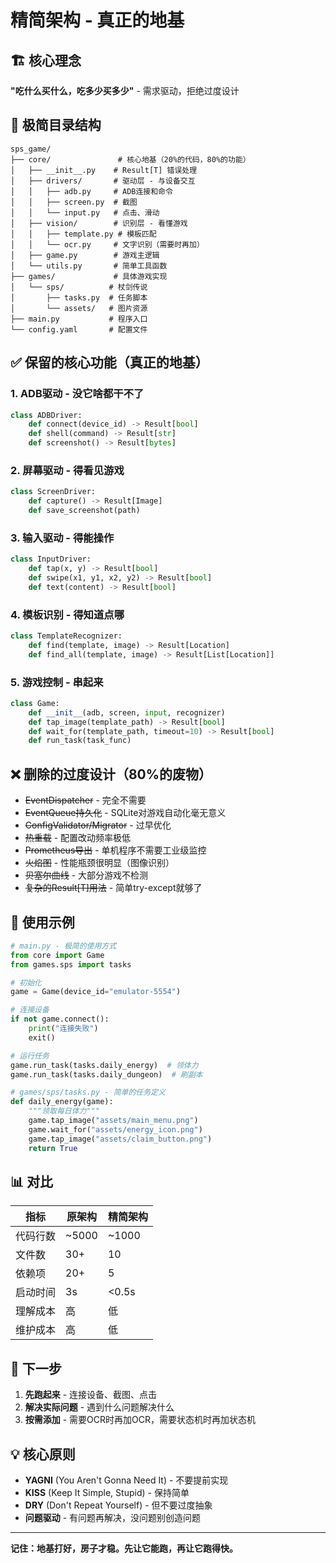 # 精简架构 - 真正的地基

## 🏗️ 核心理念

**"吃什么买什么，吃多少买多少"** - 需求驱动，拒绝过度设计

## 📁 极简目录结构

```
sps_game/
├── core/               # 核心地基（20%的代码，80%的功能）
│   ├── __init__.py    # Result[T] 错误处理
│   ├── drivers/       # 驱动层 - 与设备交互
│   │   ├── adb.py     # ADB连接和命令
│   │   ├── screen.py  # 截图
│   │   └── input.py   # 点击、滑动
│   ├── vision/        # 识别层 - 看懂游戏
│   │   ├── template.py # 模板匹配
│   │   └── ocr.py     # 文字识别（需要时再加）
│   ├── game.py        # 游戏主逻辑
│   └── utils.py       # 简单工具函数
├── games/             # 具体游戏实现
│   └── sps/          # 杖剑传说
│       ├── tasks.py  # 任务脚本
│       └── assets/   # 图片资源
├── main.py           # 程序入口
└── config.yaml       # 配置文件
```

## ✅ 保留的核心功能（真正的地基）

### 1. **ADB驱动** - 没它啥都干不了
```python
class ADBDriver:
    def connect(device_id) -> Result[bool]
    def shell(command) -> Result[str]
    def screenshot() -> Result[bytes]
```

### 2. **屏幕驱动** - 得看见游戏
```python
class ScreenDriver:
    def capture() -> Result[Image]
    def save_screenshot(path)
```

### 3. **输入驱动** - 得能操作
```python
class InputDriver:
    def tap(x, y) -> Result[bool]
    def swipe(x1, y1, x2, y2) -> Result[bool]
    def text(content) -> Result[bool]
```

### 4. **模板识别** - 得知道点哪
```python
class TemplateRecognizer:
    def find(template, image) -> Result[Location]
    def find_all(template, image) -> Result[List[Location]]
```

### 5. **游戏控制** - 串起来
```python
class Game:
    def __init__(adb, screen, input, recognizer)
    def tap_image(template_path) -> Result[bool]
    def wait_for(template_path, timeout=10) -> Result[bool]
    def run_task(task_func)
```

## ❌ 删除的过度设计（80%的废物）

- ~~EventDispatcher~~ - 完全不需要
- ~~EventQueue持久化~~ - SQLite对游戏自动化毫无意义
- ~~ConfigValidator/Migrator~~ - 过早优化
- ~~热重载~~ - 配置改动频率极低
- ~~Prometheus导出~~ - 单机程序不需要工业级监控
- ~~火焰图~~ - 性能瓶颈很明显（图像识别）
- ~~贝塞尔曲线~~ - 大部分游戏不检测
- ~~复杂的Result[T]用法~~ - 简单try-except就够了

## 🎯 使用示例

```python
# main.py - 极简的使用方式
from core import Game
from games.sps import tasks

# 初始化
game = Game(device_id="emulator-5554")

# 连接设备
if not game.connect():
    print("连接失败")
    exit()

# 运行任务
game.run_task(tasks.daily_energy)  # 领体力
game.run_task(tasks.daily_dungeon)  # 刷副本
```

```python
# games/sps/tasks.py - 简单的任务定义
def daily_energy(game):
    """领取每日体力"""
    game.tap_image("assets/main_menu.png")
    game.wait_for("assets/energy_icon.png")
    game.tap_image("assets/claim_button.png")
    return True
```

## 📊 对比

| 指标 | 原架构 | 精简架构 |
|-----|-------|---------|
| 代码行数 | ~5000 | ~1000 |
| 文件数 | 30+ | 10 |
| 依赖项 | 20+ | 5 |
| 启动时间 | 3s | <0.5s |
| 理解成本 | 高 | 低 |
| 维护成本 | 高 | 低 |

## 🚀 下一步

1. **先跑起来** - 连接设备、截图、点击
2. **解决实际问题** - 遇到什么问题解决什么
3. **按需添加** - 需要OCR时再加OCR，需要状态机时再加状态机

## 💡 核心原则

- **YAGNI** (You Aren't Gonna Need It) - 不要提前实现
- **KISS** (Keep It Simple, Stupid) - 保持简单
- **DRY** (Don't Repeat Yourself) - 但不要过度抽象
- **问题驱动** - 有问题再解决，没问题别创造问题

---

**记住：地基打好，房子才稳。先让它能跑，再让它跑得快。**
